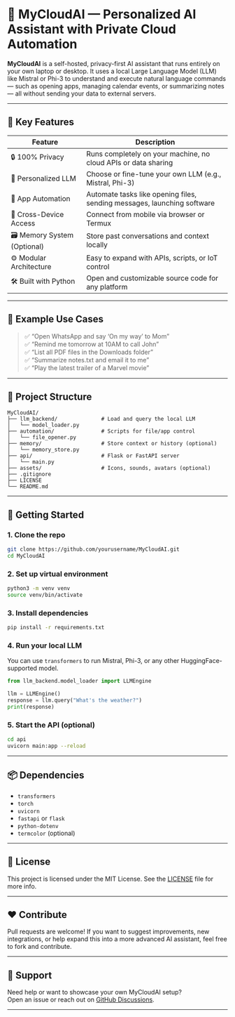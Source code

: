 # 🧠 MyCloudAI — Personalized AI Assistant with Private Cloud Automation

**MyCloudAI** is a self-hosted, privacy-first AI assistant that runs entirely on your own laptop or desktop. It uses a local Large Language Model (LLM) like Mistral or Phi-3 to understand and execute natural language commands — such as opening apps, managing calendar events, or summarizing notes — all without sending your data to external servers.

---

## 🔑 Key Features

| Feature | Description |
|--------|-------------|
| 🔒 100% Privacy | Runs completely on your machine, no cloud APIs or data sharing |
| 🤖 Personalized LLM | Choose or fine-tune your own LLM (e.g., Mistral, Phi-3) |
| 🧩 App Automation | Automate tasks like opening files, sending messages, launching software |
| 📱 Cross-Device Access | Connect from mobile via browser or Termux |
| 🗃️ Memory System (Optional) | Store past conversations and context locally |
| ⚙️ Modular Architecture | Easy to expand with APIs, scripts, or IoT control |
| 🛠️ Built with Python | Open and customizable source code for any platform |

---

## 🧠 Example Use Cases

> ✅ “Open WhatsApp and say ‘On my way’ to Mom”  
> ✅ “Remind me tomorrow at 10AM to call John”  
> ✅ “List all PDF files in the Downloads folder”  
> ✅ “Summarize notes.txt and email it to me”  
> ✅ “Play the latest trailer of a Marvel movie”

---

## 📁 Project Structure

```
MyCloudAI/
├── llm_backend/              # Load and query the local LLM
│   └── model_loader.py
├── automation/               # Scripts for file/app control
│   └── file_opener.py
├── memory/                   # Store context or history (optional)
│   └── memory_store.py
├── api/                      # Flask or FastAPI server
│   └── main.py
├── assets/                   # Icons, sounds, avatars (optional)
├── .gitignore
├── LICENSE
└── README.md
```

---

## 🚀 Getting Started

### 1. Clone the repo
```bash
git clone https://github.com/yourusername/MyCloudAI.git
cd MyCloudAI
```

### 2. Set up virtual environment
```bash
python3 -m venv venv
source venv/bin/activate
```

### 3. Install dependencies
```bash
pip install -r requirements.txt
```

### 4. Run your local LLM
You can use `transformers` to run Mistral, Phi-3, or any other HuggingFace-supported model.

```python
from llm_backend.model_loader import LLMEngine

llm = LLMEngine()
response = llm.query("What's the weather?")
print(response)
```

### 5. Start the API (optional)
```bash
cd api
uvicorn main:app --reload
```

---

## 📦 Dependencies

- `transformers`
- `torch`
- `uvicorn`
- `fastapi` or `flask`
- `python-dotenv`
- `termcolor` (optional)

---

## 📜 License

This project is licensed under the MIT License. See the [LICENSE](./LICENSE) file for more info.

---

## ❤️ Contribute

Pull requests are welcome! If you want to suggest improvements, new integrations, or help expand this into a more advanced AI assistant, feel free to fork and contribute.

---

## 🙋 Support

Need help or want to showcase your own MyCloudAI setup?  
Open an issue or reach out on [GitHub Discussions](https://github.com/yourusername/MyCloudAI/discussions).

---
